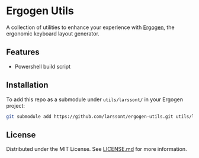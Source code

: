 # Ergogen Utils

A collection of utilities to enhance your experience with [Ergogen](https://github.com/ergogen/ergogen), the ergonomic keyboard layout generator.

## Features

- Powershell build script

## Installation

To add this repo as a submodule under `utils/larssont/` in your Ergogen project:

```bash
git submodule add https://github.com/larssont/ergogen-utils.git utils/larssont
```

## License

Distributed under the MIT License. See [LICENSE.md](LICENSE.md) for more information.
